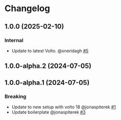 # Changelog

<!-- You should *NOT* be adding new change log entries to this file.
     You should create a file in the news directory instead.
     For helpful instructions, please see:
     https://6.docs.plone.org/volto/developer-guidelines/contributing.html#create-a-pull-request
-->

<!-- towncrier release notes start -->

## 1.0.0 (2025-02-10)

### Internal

- Update to latest Volto. @sneridagh [#5](https://github.com/kitconcept/volto-iframe-block/issue/5)

## 1.0.0-alpha.2 (2024-07-05)

## 1.0.0-alpha.1 (2024-07-05)

### Breaking

- Update to new setup with volto 18 @jonaspiterek [#1](https://github.com/kitconcept/volto-iframe-block/issue/1)
- Update boilerplate @jonaspiterek [#3](https://github.com/kitconcept/volto-iframe-block/issue/3)
